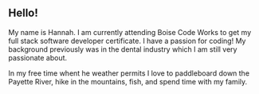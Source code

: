 ## Hello!

My name is Hannah. I am currently attending Boise Code Works to get my full stack software developer certificate. I have a passion for coding! My background previously was in the dental industry which I am still very passionate about. 

In my free time whent he weather permits I love to paddleboard down the Payette River, hike in the mountains, fish, and spend time with my family.
